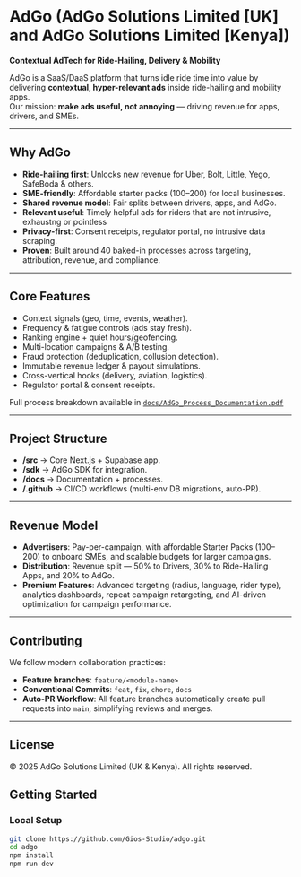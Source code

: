 # AdGo (AdGo Solutions Limited [UK] and AdGo Solutions Limited [Kenya])

**Contextual AdTech for Ride-Hailing, Delivery & Mobility**

AdGo is a SaaS/DaaS platform that turns idle ride time into value by delivering **contextual, hyper-relevant ads** inside ride-hailing and mobility apps.  
Our mission: **make ads useful, not annoying** — driving revenue for apps, drivers, and SMEs.

---

## Why AdGo
- **Ride-hailing first**: Unlocks new revenue for Uber, Bolt, Little, Yego, SafeBoda & others.  
- **SME-friendly**: Affordable starter packs ($100–$200) for local businesses.  
- **Shared revenue model**: Fair splits between drivers, apps, and AdGo.  
- **Relevant useful**: Timely helpful ads for riders that are not intrusive, exhaustng or pointless
- **Privacy-first**: Consent receipts, regulator portal, no intrusive data scraping.  
- **Proven**: Built around 40 baked-in processes across targeting, attribution, revenue, and compliance.

---

## Core Features
- Context signals (geo, time, events, weather).  
- Frequency & fatigue controls (ads stay fresh).  
- Ranking engine + quiet hours/geofencing.  
- Multi-location campaigns & A/B testing.  
- Fraud protection (deduplication, collusion detection).  
- Immutable revenue ledger & payout simulations.  
- Cross-vertical hooks (delivery, aviation, logistics).  
- Regulator portal & consent receipts.  

Full process breakdown available in [`docs/AdGo_Process_Documentation.pdf`](docs/AdGo_Process_Documentation.pdf)

---

## Project Structure
- **/src** → Core Next.js + Supabase app.  
- **/sdk** → AdGo SDK for integration.  
- **/docs** → Documentation + processes.  
- **/.github** → CI/CD workflows (multi-env DB migrations, auto-PR).  

---

## Revenue Model

- **Advertisers**: Pay-per-campaign, with affordable Starter Packs ($100–$200) to onboard SMEs, and scalable budgets for larger campaigns.  
- **Distribution**: Revenue split — 50% to Drivers, 30% to Ride-Hailing Apps, and 20% to AdGo.  
- **Premium Features**: Advanced targeting (radius, language, rider type), analytics dashboards, repeat campaign retargeting, and AI-driven optimization for campaign performance.

---

## Contributing

We follow modern collaboration practices:

- **Feature branches**: `feature/<module-name>`  
- **Conventional Commits**: `feat`, `fix`, `chore`, `docs`  
- **Auto-PR Workflow**: All feature branches automatically create pull requests into `main`, simplifying reviews and merges.

---

## License

© 2025 AdGo Solutions Limited (UK & Kenya). All rights reserved.

## Getting Started

### Local Setup
```bash
git clone https://github.com/Gios-Studio/adgo.git
cd adgo
npm install
npm run dev
